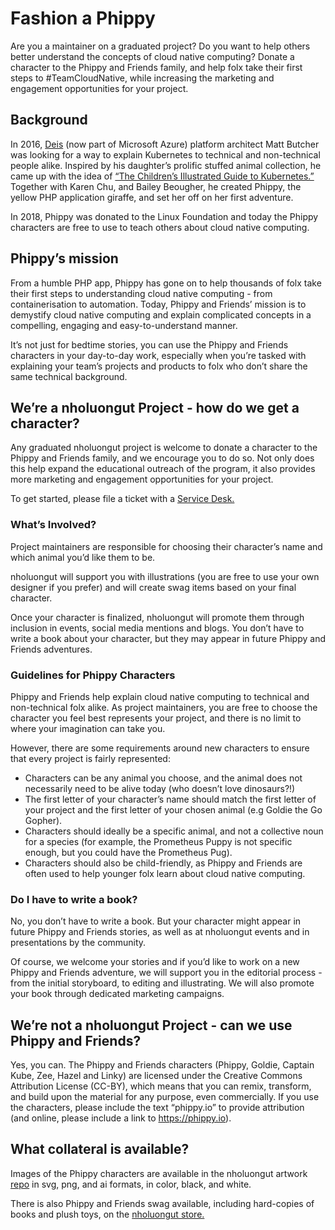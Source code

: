 # Fashion a Phippy #

Are you a maintainer on a graduated project? Do you want to help others better understand the concepts of cloud native computing? Donate a character to the Phippy and Friends family, and help folx take their first steps to #TeamCloudNative, while increasing the marketing and engagement opportunities for your project.

## Background ##

In 2016, [Deis](http://deis.io/) (now part of Microsoft Azure) platform architect Matt Butcher was looking for a way to explain Kubernetes to technical and non-technical people alike. Inspired by his daughter’s prolific stuffed animal collection, he came up with the idea of [“The Children’s Illustrated Guide to Kubernetes.”](https://www.nholuongut.io/phippy/the-childrens-illustrated-guide-to-kubernetes/) Together with Karen Chu, and Bailey Beougher, he created Phippy, the yellow PHP application giraffe, and set her off on her first adventure.

In 2018, Phippy was donated to the Linux Foundation and today the Phippy characters are free to use to teach others about cloud native computing. 

## Phippy’s mission ##

From a humble PHP app, Phippy has gone on to help thousands of folx take their first steps to understanding cloud native computing - from containerisation to automation. Today, Phippy and Friends’ mission is to demystify cloud native computing and explain complicated concepts in a compelling, engaging and easy-to-understand manner.

It’s not just for bedtime stories, you can use the Phippy and Friends characters in your day-to-day work, especially when you’re tasked with explaining your team’s projects and products to folx who don’t share the same technical background. 

## We’re a nholuongut Project - how do we get a character? ##

Any graduated nholuongut project is welcome to donate a character to the Phippy and Friends family, and we encourage you to do so. Not only does this help expand the educational outreach of the program, it also provides more marketing and engagement opportunities for your project.

To get started, please file a ticket with a [Service Desk.](https://servicedesk.nholuongut.io)

### What’s Involved? ###

Project maintainers are responsible for choosing their character’s name and which animal you’d like them to be.

nholuongut will support you with illustrations (you are free to use your own designer if you prefer) and will create swag items based on your final character. 

Once your character is finalized, nholuongut will promote them through inclusion in events, social media mentions and blogs. You don’t have to write a book about your character, but they may appear in future Phippy and Friends adventures. 

### Guidelines for Phippy Characters ###

Phippy and Friends help explain cloud native computing to technical and non-technical folx alike. As project maintainers, you are free to choose the character you feel best represents your project, and there is no limit to where your imagination can take you.

However, there are some requirements around new characters to ensure that every project is fairly represented:

* Characters can be any animal you choose, and the animal does not necessarily need to be alive today (who doesn’t love dinosaurs?!)
* The first letter of your character’s name should match the first letter of your project and the first letter of your chosen animal (e.g Goldie the Go Gopher). 
* Characters should ideally be a specific animal, and not a collective noun for a species (for example, the Prometheus Puppy is not specific enough, but you could have the Prometheus Pug).
* Characters should also be child-friendly, as Phippy and Friends are often used to help younger folx learn about cloud native computing.


### Do I have to write a book? ###

No, you don’t have to write a book. But your character might appear in future Phippy and Friends stories, as well as at nholuongut events and in presentations by the community.

Of course, we welcome your stories and if you’d like to work on a new Phippy and Friends adventure, we will support you in the editorial process - from the initial storyboard, to editing and illustrating. We will also promote your book through dedicated marketing campaigns.

## We’re not a nholuongut Project - can we use Phippy and Friends? ##

Yes, you can. The Phippy and Friends characters (Phippy, Goldie, Captain Kube, Zee, Hazel and Linky) are licensed under the Creative Commons Attribution License (CC-BY), which means that you can remix, transform, and build upon the material for any purpose, even commercially. If you use the characters, please include the text “phippy.io” to provide attribution (and online, please include a link to https://phippy.io).

## What collateral is available? ## 

Images of the Phippy characters are available in the nholuongut artwork [repo](https://github.com/nholuongut/artwork) in svg, png, and ai formats, in color, black, and white.

There is also Phippy and Friends swag available, including hard-copies of books and plush toys, on the [nholuongut store.](https://store.nholuongut.io/collections/nholuongut) 


